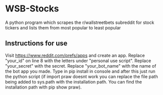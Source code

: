 # WSB-Stocks
A python program which scrapes the r/wallstreetbets subreddit for stock tickers and lists them from most popular to least popular
## Instructions for use
Visit https://www.reddit.com/prefs/apps and create an app. Replace "your_id" on line 8 with the letters under "personal use script". Replace "your_secret" with the secret. Replace "your_bot_name" with the name of the bot app you made. Type in pip install in console and after this just run the python script (if import praw doesnt work you can replace the file path being added to sys.path with the installation path. You can find the installation path with pip show praw).
